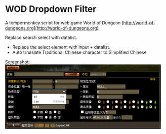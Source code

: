 # WOD Dropdown Filter
A tempermonkey script for web game World of Dungeon [http://world-of-dungeons.org](http://world-of-dungeons.org)

Replace search select with datalist.

* Replace the select element with input + datalist. 
* Auto trnaslate Traditional Chinese character to Simplified Chinese

Screenshot:  
![demo](demo.jpg)
